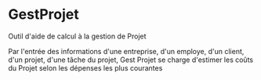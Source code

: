 # GestProjet
Outil d'aide de calcul à la gestion de Projet

Par l'entrée des informations d'une entreprise, d'un employe, d'un client, d'un projet, d'une tâche du projet,
Gest Projet se charge d'estimer les coûts du Projet selon les dépenses les plus courantes

